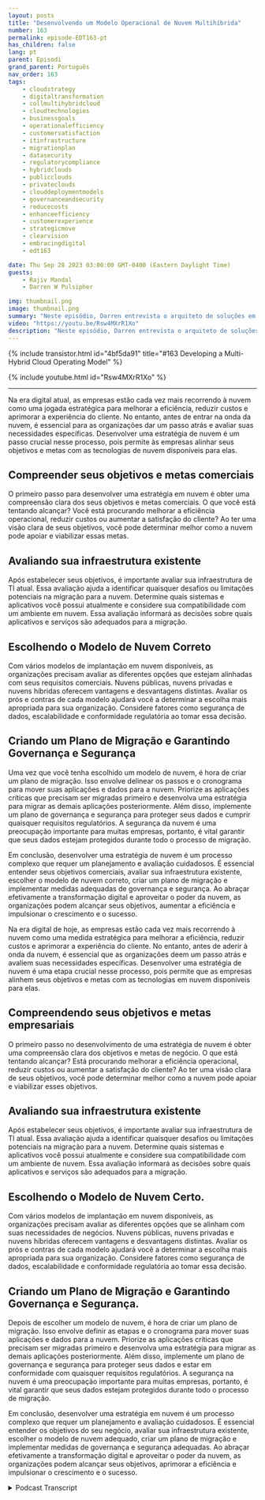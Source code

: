 ```yaml
---
layout: posts
title: "Desenvolvendo um Modelo Operacional de Nuvem Multihíbrida"
number: 163
permalink: episode-EDT163-pt
has_children: false
lang: pt
parent: Episodi
grand_parent: Português
nav_order: 163
tags:
    - cloudstrategy
    - digitaltransformation
    - collmultihybridcloud
    - cloudtechnologies
    - businessgoals
    - operationalefficiency
    - customersatisfaction
    - itinfrastructure
    - migrationplan
    - datasecurity
    - regulatorycompliance
    - hybridclouds
    - publicclouds
    - privateclouds
    - clouddeploymentmodels
    - governanceandsecurity
    - reducecosts
    - enhanceefficiency
    - customerexperience
    - strategicmove
    - clearvision
    - embracingdigital
    - edt163

date: Thu Sep 28 2023 03:00:00 GMT-0400 (Eastern Daylight Time)
guests:
    - Rajiv Mandal
    - Darren W Pulsipher

img: thumbnail.png
image: thumbnail.png
summary: "Neste episódio, Darren entrevista o arquiteto de soluções em nuvem, Rajiv Mandal, sobre o desenvolvimento de uma estratégia de nuvem multi-híbrida em sua organização de TI moderna."
video: "https://youtu.be/Rsw4MXrR1Xo"
description: "Neste episódio, Darren entrevista o arquiteto de soluções em nuvem, Rajiv Mandal, sobre o desenvolvimento de uma estratégia de nuvem multi-híbrida em sua organização de TI moderna."
---
```


<div>
{% include transistor.html id="4bf5da91" title="#163 Developing a Multi-Hybrid Cloud Operating Model" %}

{% include youtube.html id="Rsw4MXrR1Xo" %}
</div>

---

Na era digital atual, as empresas estão cada vez mais recorrendo à nuvem como uma jogada estratégica para melhorar a eficiência, reduzir custos e aprimorar a experiência do cliente. No entanto, antes de entrar na onda da nuvem, é essencial para as organizações dar um passo atrás e avaliar suas necessidades específicas. Desenvolver uma estratégia de nuvem é um passo crucial nesse processo, pois permite às empresas alinhar seus objetivos e metas com as tecnologias de nuvem disponíveis para elas.

## Compreender seus objetivos e metas comerciais

O primeiro passo para desenvolver uma estratégia em nuvem é obter uma compreensão clara dos seus objetivos e metas comerciais. O que você está tentando alcançar? Você está procurando melhorar a eficiência operacional, reduzir custos ou aumentar a satisfação do cliente? Ao ter uma visão clara de seus objetivos, você pode determinar melhor como a nuvem pode apoiar e viabilizar essas metas.

## Avaliando sua infraestrutura existente

Após estabelecer seus objetivos, é importante avaliar sua infraestrutura de TI atual. Essa avaliação ajuda a identificar quaisquer desafios ou limitações potenciais na migração para a nuvem. Determine quais sistemas e aplicativos você possui atualmente e considere sua compatibilidade com um ambiente em nuvem. Essa avaliação informará as decisões sobre quais aplicativos e serviços são adequados para a migração.

## Escolhendo o Modelo de Nuvem Correto

Com vários modelos de implantação em nuvem disponíveis, as organizações precisam avaliar as diferentes opções que estejam alinhadas com seus requisitos comerciais. Nuvens públicas, nuvens privadas e nuvens híbridas oferecem vantagens e desvantagens distintas. Avaliar os prós e contras de cada modelo ajudará você a determinar a escolha mais apropriada para sua organização. Considere fatores como segurança de dados, escalabilidade e conformidade regulatória ao tomar essa decisão.

## Criando um Plano de Migração e Garantindo Governança e Segurança

Uma vez que você tenha escolhido um modelo de nuvem, é hora de criar um plano de migração. Isso envolve delinear os passos e o cronograma para mover suas aplicações e dados para a nuvem. Priorize as aplicações críticas que precisam ser migradas primeiro e desenvolva uma estratégia para migrar as demais aplicações posteriormente. Além disso, implemente um plano de governança e segurança para proteger seus dados e cumprir quaisquer requisitos regulatórios. A segurança da nuvem é uma preocupação importante para muitas empresas, portanto, é vital garantir que seus dados estejam protegidos durante todo o processo de migração.

Em conclusão, desenvolver uma estratégia de nuvem é um processo complexo que requer um planejamento e avaliação cuidadosos. É essencial entender seus objetivos comerciais, avaliar sua infraestrutura existente, escolher o modelo de nuvem correto, criar um plano de migração e implementar medidas adequadas de governança e segurança. Ao abraçar efetivamente a transformação digital e aproveitar o poder da nuvem, as organizações podem alcançar seus objetivos, aumentar a eficiência e impulsionar o crescimento e o sucesso.

Na era digital de hoje, as empresas estão cada vez mais recorrendo à nuvem como uma medida estratégica para melhorar a eficiência, reduzir custos e aprimorar a experiência do cliente. No entanto, antes de aderir à onda da nuvem, é essencial que as organizações deem um passo atrás e avaliem suas necessidades específicas. Desenvolver uma estratégia de nuvem é uma etapa crucial nesse processo, pois permite que as empresas alinhem seus objetivos e metas com as tecnologias em nuvem disponíveis para elas.

## Compreendendo seus objetivos e metas empresariais

O primeiro passo no desenvolvimento de uma estratégia de nuvem é obter uma compreensão clara dos objetivos e metas de negócio. O que está tentando alcançar? Está procurando melhorar a eficiência operacional, reduzir custos ou aumentar a satisfação do cliente? Ao ter uma visão clara de seus objetivos, você pode determinar melhor como a nuvem pode apoiar e viabilizar esses objetivos.

## Avaliando sua infraestrutura existente

Após estabelecer seus objetivos, é importante avaliar sua infraestrutura de TI atual. Essa avaliação ajuda a identificar quaisquer desafios ou limitações potenciais na migração para a nuvem. Determine quais sistemas e aplicativos você possui atualmente e considere sua compatibilidade com um ambiente de nuvem. Essa avaliação informará as decisões sobre quais aplicativos e serviços são adequados para a migração.

## Escolhendo o Modelo de Nuvem Certo.

Com vários modelos de implantação em nuvem disponíveis, as organizações precisam avaliar as diferentes opções que se alinham com suas necessidades de negócios. Nuvens públicas, nuvens privadas e nuvens híbridas oferecem vantagens e desvantagens distintas. Avaliar os prós e contras de cada modelo ajudará você a determinar a escolha mais apropriada para sua organização. Considere fatores como segurança de dados, escalabilidade e conformidade regulatória ao tomar essa decisão.

## Criando um Plano de Migração e Garantindo Governança e Segurança.

Depois de escolher um modelo de nuvem, é hora de criar um plano de migração. Isso envolve definir as etapas e o cronograma para mover suas aplicações e dados para a nuvem. Priorize as aplicações críticas que precisam ser migradas primeiro e desenvolva uma estratégia para migrar as demais aplicações posteriormente. Além disso, implemente um plano de governança e segurança para proteger seus dados e estar em conformidade com quaisquer requisitos regulatórios. A segurança na nuvem é uma preocupação importante para muitas empresas, portanto, é vital garantir que seus dados estejam protegidos durante todo o processo de migração.

Em conclusão, desenvolver uma estratégia em nuvem é um processo complexo que requer um planejamento e avaliação cuidadosos. É essencial entender os objetivos do seu negócio, avaliar sua infraestrutura existente, escolher o modelo de nuvem adequado, criar um plano de migração e implementar medidas de governança e segurança adequadas. Ao abraçar efetivamente a transformação digital e aproveitar o poder da nuvem, as organizações podem alcançar seus objetivos, aprimorar a eficiência e impulsionar o crescimento e o sucesso.



<details>
<summary> Podcast Transcript </summary>

<p></p>

</details>
